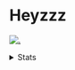 # Heyzzz  

[![.](https://skillicons.dev/icons?i=js,java)](https://skillicons.dev)  

<details>
<summary>Stats</summary
<!--START_SECTION:waka-->

```txt
TypeScript   2 hrs 23 mins   ██████████████████░░░░░░░   72.39 %
CSS          54 mins         ███████░░░░░░░░░░░░░░░░░░   27.51 %
Python       0 secs          ░░░░░░░░░░░░░░░░░░░░░░░░░   00.10 %
```

<!--END_SECTION:waka-->
</details>
